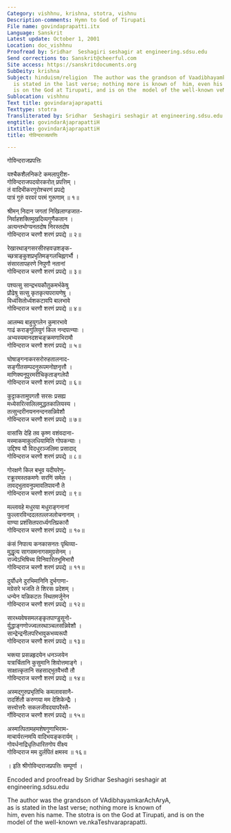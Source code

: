 ```yaml
---
Category: vishhnu, krishna, stotra, vishnu
Description-comments: Hymn to God of Tirupati
File name: govindaprapatti.itx
Language: Sanskrit
Latest update: October 1, 2001
Location: doc_vishhnu
Proofread by: Sridhar  Seshagiri seshagir at engineering.sdsu.edu
Send corrections to: Sanskrit@cheerful.com
Site access: https://sanskritdocuments.org
SubDeity: krishna
Subject: hinduism/religion  The author was the grandson of Vaadibhayamkaraachaaryaa  as
  is stated in the last verse; nothing more is known of  him, even his name. The stotra
  is on the God at Tirupati, and is on the  model of the well-known veNkaTeshvaraprapatti.
Sublocation: vishhnu
Text title: govindarajaprapatti
Texttype: stotra
Transliterated by: Sridhar  Seshagiri seshagir at engineering.sdsu.edu
engtitle: govindarAjaprapattiH
itxtitle: govindarAjaprapattiH
title: गोविन्दराजप्रपत्तिः

---
```

  
 गोविन्दराजप्रपत्तिः   
  
यश्चैकशैलनिकटे कमलापुरीश-  
गोविन्दराजपदयोरकरोत् प्रपत्तिम् ।  
तं वादिभीकरगुरोश्चरणं प्रपद्ये  
पात्रं गुरुं वरवरं परमं गुरूणाम् ॥ १॥  
  
श्रीमन् निदान जगतां निखिलाण्डजात-  
निर्वाहशक्तिमुखदिव्यगुणैकतान ।  
अत्यन्तभोग्यनतदोष निरस्तदोष  
गोविन्दराज चरणौ शरणं प्रपद्ये ॥ २॥  
  
रेखारथाङ्गसरसीरुहवज्रशङ्क-  
च्छत्राङ्कुशप्रभृतिमङ्गलचिह्नगर्भौ ।  
संसारतापहरणे निपुणौ नतानां  
गोविन्दराज चरणौ शरणं प्रपद्ये ॥ ३॥  
  
पश्यत्सु सान्द्रभयकौतुकमर्भकेषु  
प्रौढेषु सत्सु कृतकृत्यपरायणेषु ।  
विध्वंसितोर्ध्वशकटावपि बालभावे  
गोविन्दराज चरणौ शरणं प्रपद्ये ॥ ४॥  
  
आलम्ब्य बाहुयुगलेन कुमारभावे  
गाढं कराङ्गुलियुगं किल नन्दपत्न्याः ।  
अभ्यस्यमानदशचङ्क्रमणाभिरामौ  
गोविन्दराज चरणौ शरणं प्रपद्ये ॥ ५॥  
  
घोषाङ्गनाकरसरोरुहतालनाद-  
सङ्गीतसम्पदनुरूपमनोज्ञनृत्तौ ।  
माणिक्यनूपुरमरीचिकृताङ्गलेपौ  
गोविन्दराज चरणौ शरणं प्रपद्ये ॥ ६॥  
  
कुट्टाकतामुपगतौ सरसः प्रसह्य  
मध्येसरित्सलिलमुद्धतकालियस्य ।  
तत्सुन्दरीनयननन्दनसन्निवेशौ  
गोविन्दराज चरणौ शरणं प्रपद्ये ॥ ७॥  
  
वासांसि देहि तव कृष्ण वशंवदाना-  
मस्माकमाकुलधियामिति गोपकन्याः ।  
उद्दिश्य यौ विदधुरञ्जलिमा प्रसादाद्  
गोविन्दराज चरणौ शरणं प्रपद्ये ॥ ८॥  
  
गोरक्षणे किल बभूव यदीयरेणु-  
रक्रूरमस्तकमणेः सरणिं समेतः ।  
तावद्भुतावनुपमावतिपावनौ ते  
गोविन्दराज चरणौ शरणं प्रपद्ये ॥ ९॥  
  
मल्लावहे मधुरया मधुराङ्गनानां  
फुल्लारविन्ददलतल्लजलोचनानाम् ।  
वाण्या प्रशंसितपरार्ध्यगतिप्रकारौ  
गोविन्दराज चरणौ शरणं प्रपद्ये ॥ १०॥  
  
कंसं निपात्य कनकासनतः पृथिव्या-  
मुद्धृत्य सागसमनागसमुग्रसेनम् ।  
राज्येऽभिषिच्य विनिवारितभूमिभारौ  
गोविन्दराज चरणौ शरणं प्रपद्ये ॥ ११॥  
  
दुर्योधने दुरभिमानिनि दुर्भगाणा-  
मग्रेसरे भजति ते शिरसः प्रदेशम् ।  
धन्येन यन्निकटतः स्थितमर्जुनेन  
गोविन्दराज चरणौ शरणं प्रपद्ये ॥ १२॥  
  
सारथ्यवेषसमलङ्कृतपाण्डुसूनो-  
र्युद्धाङ्गणोज्ज्वलरथाञ्चलसन्निवेशौ ।  
सान्द्रेन्द्रनीलपरिभावुकभव्यरूपौ  
गोविन्दराज चरणौ शरणं प्रपद्ये ॥ १३॥  
  
भक्त्या प्रसन्नहृदयेन धनञ्जयेन  
यत्रार्चितानि कुसुमानि शिवोत्तमाङ्गे ।  
साक्षात्कृतानि सहसाद्भुतवैभवौ तौ  
गोविन्दराज चरणौ शरणं प्रपद्ये ॥ १४॥  
  
अस्मद्गुरुप्रभृतिभिः कमलावसानै-  
रादर्शितौ करुणया मम देशिकेन्द्रैः ।  
सत्त्वोत्तरैः सकलजीवदयापरैस्तै-  
र्गोविन्दराज चरणौ शरणं प्रपद्ये ॥ १५॥  
  
अस्मात्पितामहमशेषगुणाभिराम-  
माचार्यरत्नमयि वादिभयङ्करार्यम् ।  
गोवर्धनाद्रिधृतिधारितगोप वीक्ष्य  
गोविन्दराज मम दुर्लपितं क्षमस्व ॥ १६॥  
  
। इति श्रीगोविन्दराजप्रपत्तिः सम्पूर्णा ।  
   
  
  
Encoded and proofread by Sridhar  Seshagiri seshagir at engineering.sdsu.edu  
  
The author was the grandson of VAdibhayamkarAchAryA,  
as is stated in the last verse; nothing more is known of  
him, even his name. The stotra is on the God at Tirupati, and is on the  
model of the well-known ve.nkaTeshvaraprapatti.  
  
